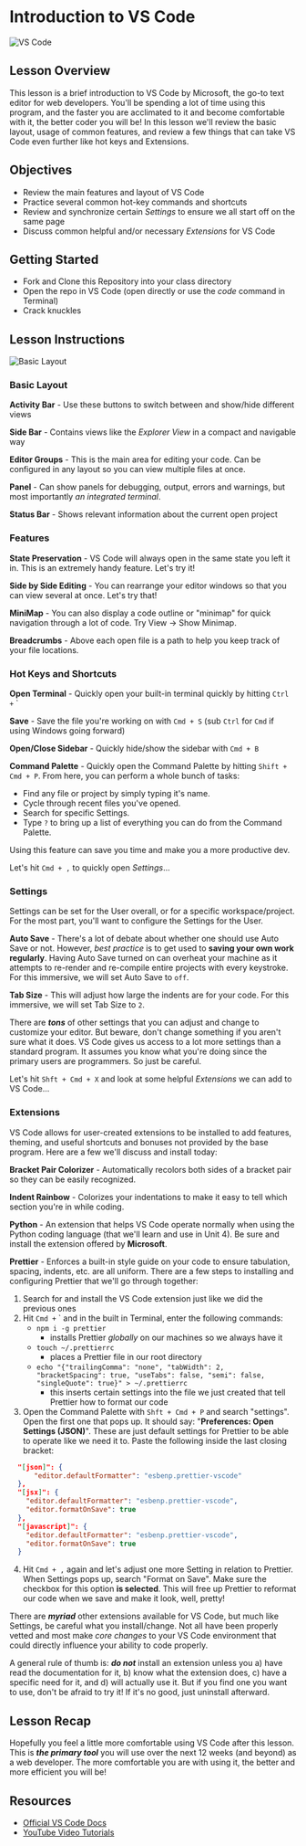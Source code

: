 # Introduction to VS Code


![VS Code](https://cdn-images-1.medium.com/max/1600/1*4pcAVkaZOTLrcUV9dio3oA.png)


## Lesson Overview
This lesson is a brief introduction to VS Code by Microsoft, the go-to text editor for web developers.  You'll be spending a lot of time using this program, and the faster you are acclimated to it and become comfortable with it, the better coder you will be!  In this lesson we'll review the basic layout, usage of common features, and review a few things that can take VS Code even further like hot keys and Extensions.

## Objectives
  - Review the main features and layout of VS Code
  - Practice several common hot-key commands and shortcuts
  - Review and synchronize certain *Settings* to ensure we all start off on the same page
  - Discuss common helpful and/or necessary *Extensions* for VS Code

## Getting Started
  - Fork and Clone this Repository into your class directory
  - Open the repo in VS Code (open directly or use the *code* command in Terminal)
  - Crack knuckles

## Lesson Instructions

![Basic Layout](https://code.visualstudio.com/assets/docs/getstarted/userinterface/hero.png)
### Basic Layout

**Activity Bar** - Use these buttons to switch between and show/hide different views

**Side Bar** - Contains views like the *Explorer View* in a compact and navigable way

**Editor Groups** - This is the main area for editing your code. Can be configured in any layout so you can view multiple files at once.

**Panel** - Can show panels for debugging, output, errors and warnings, but most importantly *an integrated terminal*.

**Status Bar** - Shows relevant information about the current open project

### Features

**State Preservation** - VS Code will always open in the same state you left it in.  This is an extremely handy feature. Let's try it!

**Side by Side Editing** - You can rearrange your editor windows so that you can view several at once. Let's try that!

**MiniMap** - You can also display a code outline or "minimap" for quick navigation through a lot of code. Try View -> Show Minimap.

**Breadcrumbs** - Above each open file is a path to help you keep track of your file locations.
  
### Hot Keys and Shortcuts

**Open Terminal** - Quickly open your built-in terminal quickly by hitting ` Ctrl + ` `

**Save** - Save the file you're working on with ` Cmd + S ` (sub ` Ctrl ` for ` Cmd ` if using Windows going forward)

**Open/Close Sidebar** - Quickly hide/show the sidebar with ` Cmd + B `

**Command Palette** - Quickly open the Command Palette by hitting ` Shift + Cmd + P `. From here, you can perform a whole bunch of tasks:
- Find any file or project by simply typing it's name.
- Cycle through recent files you've opened.
- Search for specific Settings.
- Type ` ? ` to bring up a list of everything you can do from the Command Palette.

Using this feature can save you time and make you a more productive dev.

Let's hit ` Cmd + , ` to quickly open *Settings*...

### Settings
Settings can be set for the User overall, or for a specific workspace/project.  For the most part, you'll want to configure the Settings for the User.

**Auto Save** - There's a lot of debate about whether one should use Auto Save or not.  However, *best practice* is to get used to **saving your own work regularly**.  Having Auto Save turned on can overheat your machine as it attempts to re-render and re-compile entire projects with every keystroke.  For this immersive, we will set Auto Save to ` off `.

**Tab Size** - This will adjust how large the indents are for your code.  For this immersive, we will set Tab Size to ` 2 `.

There are ***tons*** of other settings that you can adjust and change to customize your editor. But beware, don't change something if you aren't sure what it does. VS Code gives us access to a lot more settings than a standard program. It assumes you know what you're doing since the primary users are programmers. So just be careful.

Let's hit ` Shft + Cmd + X ` and look at some helpful *Extensions* we can add to VS Code...
### Extensions

VS Code allows for user-created extensions to be installed to add features, theming, and useful shortcuts and bonuses not provided by the base program.  Here are a few we'll discuss and install today:

**Bracket Pair Colorizer** - Automatically recolors both sides of a bracket pair so they can be easily recognized.

**Indent Rainbow** - Colorizes your indentations to make it easy to tell which section you're in while coding.

**Python** - An extension that helps VS Code operate normally when using the Python coding language (that we'll learn and use in Unit 4). Be sure and install the extension offered by **Microsoft**.

**Prettier** - Enforces a built-in style guide on your code to ensure tabulation, spacing, indents, etc. are all uniform.  There are a few steps to installing and configuring Prettier that we'll go through together:
1. Search for and install the VS Code extension just like we did the previous ones
2. Hit ` Cmd + ` ` and in the built in Terminal, enter the following commands:
   - ` npm i -g prettier `
     - installs Prettier *globally* on our machines so we always have it
   - ` touch ~/.prettierrc `
     - places a Prettier file in our root directory
   - ` echo "{"trailingComma": "none", "tabWidth": 2, "bracketSpacing": true, "useTabs": false, "semi": false, "singleQuote": true}" > ~/.prettierrc `
     - this inserts certain settings into the file we just created that tell Prettier how to format our code
3. Open the Command Palette with ` Shft + Cmd + P ` and search "settings".  Open the first one that pops up. It should say: "**Preferences: Open Settings (JSON)**". These are just default settings for Prettier to be able to operate like we need it to. Paste the following inside the last closing bracket:
```json
  "[json]": {
      "editor.defaultFormatter": "esbenp.prettier-vscode"
  },
  "[jsx]": {
    "editor.defaultFormatter": "esbenp.prettier-vscode",
    "editor.formatOnSave": true
  },
  "[javascript]": {
    "editor.defaultFormatter": "esbenp.prettier-vscode",
    "editor.formatOnSave": true
  }
```

4. Hit ` Cmd + , ` again and let's adjust one more Setting in relation to Prettier. When Settings pops up, search "Format on Save".  Make sure the checkbox for this option **is selected**.  This will free up Prettier to reformat our code when we save and make it look, well, pretty!

There are ***myriad*** other extensions available for VS Code, but much like Settings, be careful what you install/change. Not all have been properly vetted and most make *core changes* to your VS Code environment that could directly influence your ability to code properly.

A general rule of thumb is: ***do not*** install an extension unless you a) have read the documentation for it, b) know what the extension does, c) have a specific need for it, and d) will actually use it.  But if you find one you want to use, don't be afraid to try it! If it's no good, just uninstall afterward.

## Lesson Recap
  Hopefully you feel a little more comfortable using VS Code after this lesson.  This is ***the primary tool*** you will use over the next 12 weeks (and beyond) as a web developer.  The more comfortable you are with using it, the better and more efficient you will be!
  
## Resources
 - [Official VS Code Docs](https://code.visualstudio.com/docs)
 - [YouTube Video Tutorials](https://www.youtube.com/watch?v=4q1tD39Mk_A&list=PLLnpHn493BHHkdpK8E37x_d5cOZBr4GlL&ab_channel=LevelUpTuts)
